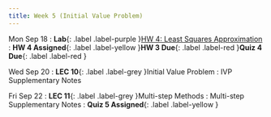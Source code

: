 ```yaml
---
title: Week 5 (Initial Value Problem)
---
```


Mon Sep 18
: **Lab**{: .label .label-purple }[HW 4: Least Squares Approximation]()
: **HW 4 Assigned**{: .label .label-yellow }**HW 3 Due**{: .label .label-red }**Quiz 4 Due**{: .label .label-red }

Wed Sep 20
: **LEC 10**{: .label .label-grey }Initial Value Problem
    : IVP Supplementary Notes

Fri Sep 22
: **LEC 11**{: .label .label-grey }Multi-step Methods
    : Multi-step Supplementary Notes
: **Quiz 5 Assigned**{: .label .label-yellow }